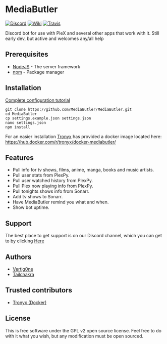 # MediaButler
[![Discord](https://img.shields.io/badge/Chat-Discord-738bd7.svg?style=for-the-badge)](https://discord.gg/nH9t5sm)
[![Wiki](https://img.shields.io/badge/Wiki-Installation-738bd7.svg?style=for-the-badge)](https://github.com/MediaButler/MediaButler/wiki/Install)
[![Travis](https://img.shields.io/travis/rust-lang/rust.svg?style=for-the-badge)](https://travis-ci.org/MediaButler/MediaButler)

Discord bot for use with PleX and several other apps that work with it.
Still early dev, but active and welcomes any/all help

## Prerequisites
* [NodeJS](https://nodejs.org/en/) - The server framework
* [npm](https://www.npmjs.com/) - Package manager

## Installation
[Complete configuration tutorial](https://github.com/MediaButler/MediaButler/wiki/Install)

    git clone https://github.com/MediaButler/MediaButler.git
    cd MediaButler
    cp settings.example.json settings.json
    nano settings.json
    npm install

For an easier installation [Tronyx](https://github.com/christronyxyocum) has provided a docker image located here:
https://hub.docker.com/r/tronyx/docker-mediabutler/

## Features

* Pull info for tv shows, films, anime, manga, books and music artists.
* Pull user stats from PlexPy.
* Pull user watched history from PlexPy.
* Pull Plex now playing info from PlexPy.
* Pull tonights shows info from Sonarr.
* Add tv shows to Sonarr.
* Have MediaButler remind you what and when.
* Show bot uptime.

## Support

The best place to get support is on our Discord channel, which you can get to by clicking [Here](https://discord.gg/nH9t5sm)


## Authors
* [Vertig0ne](https://github.com/Vertig0ne)
* [Tailchakra](https://github.com/Tailchakra)

## Trusted contributors
* [Tronyx (Docker)](https://github.com/christronyxyocum)

## License
This is free software under the GPL v2 open source license. Feel free to do with it what you wish, but any modification must be open sourced.
